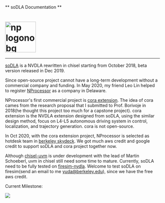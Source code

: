 ** soDLA Documentation **


# <img class="nprocessor-logo" alt="np logonobg" src="/img/nprocessor-logos/logonamenobg.png" width = "100"/>

---

[soDLA](https://github.com/soDLA-publishment/soDLA)  is a NVDLA rewritten in chisel starting from October 2018, beta version released in Dec 2019.

Since open-source project cannot have a long-term development without a commercial company and funding. 
In May 2020, my friend Leo Lin helped to register [NProcessor](https://nprocessor.com/) as a company in Delaware. 

NProcessor's first commercial project is [cora extension](https://www.bilibili.com/read/cv5966816).
The idea of cora cames from the research proposal that I submitted to Prof. Borivoje in 2018(he thought this project too much for a capstone project). 
cora extension is the NVDLA extension designed from soDLA, using the similar design method, focus on L4-L5 autonomous driving system in control, localization, and trajectory generation. cora is not open-source. 

In Oct 2020, with the cora extension project, NProcessor is selected as hotdesk team in [berkeley skydeck](https://skydeck.berkeley.edu/). We got much aws credit and google credit to support soDLA and cora project together now. 

Although [chisel-uvm](https://github.com/chisel-uvm) is under development with the lead of Martin Schoeberl, uvm in chisel still need some time to mature. Currently, soDLA need to be fully tested on [firesim-nvdla](https://github.com/CSL-KU/firesim-nvdla). Welcome to test soDLA on firesim(send an email to me yuda@berkeley.edu), since we have the free aws credit. 


Current Milestone:

<img class="soDLA" src="/img/soDLA-jpgs/soDLA-milestone.jpg"/> 









